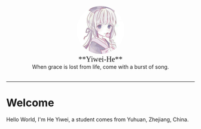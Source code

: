 <center><img alt="Heyiwei" style="border-radius:50%; height:128px; height:8rem; width:128px; width:8rem;" src="/08C75D59-787F-4A0B-B38E-18EE2EA57537.jpeg"><br/><span style="font-family:Source Han Sans CAN,Microsoft YaHei,微软雅黑;font-size:20px;">**Yiwei-He**</span></h2><br/>When grace is lost from life, come with a burst of song.</center></br>

----

# Welcome
Hello World, I'm He Yiwei, a student comes from Yuhuan, Zhejiang, China.
